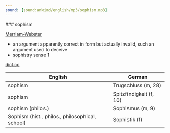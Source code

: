 ```yaml
---
sound: [sound:ankimd/english/mp3/sophism.mp3]
---
```


\### sophism

[Merriam-Webster](https://www.merriam-webster.com/dictionary/sophism)

- an argument apparently correct in form but actually invalid, such an argument used to deceive
- sophistry sense 1

[dict.cc](https://www.dict.cc/sophism)

| English        | German       |
| -------------- | ------------ |
| sophism | Trugschluss (m, 28) |
| sophism | Spitzfindigkeit (f, 10) |
| sophism (philos.) | Sophismus (m, 9) |
| Sophism (hist., philos., philosophical, school) | Sophistik (f) |
